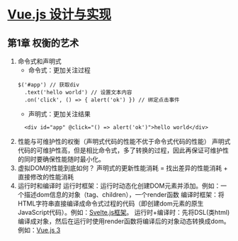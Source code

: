 # [Vue.js 设计与实现](https://book.douban.com/subject/35768338/)

## 第1章 权衡的艺术

1. 命令式和声明式
   - 命令式：更加关注过程
   ```
   $('#app') // 获取div
     .text('hello world') // 设置文本内容
     .on('click', () => { alert('ok') }) // 绑定点击事件
   ```
   - 声明式：更加关注结果
   ```
     <div id="app" @click="() => alert('ok')">hello world</div>
   ```
2. 性能与可维护性的权衡（声明式代码的性能不优于命令式代码的性能）
   声明式代码的可维护性高，但是相比命令式，多了转换的过程，因此再保证可维护性的同时要确保性能随时最小化。
3. 虚拟DOM的性能到底如何？
   声明式的更新性能消耗 = 找出差异的性能消耗 + 直接修改的性能消耗
4. 运行时和编译时
   运行时框架：运行时动态化创建DOM元素并添加。例如：一个描述dom信息的对象（tag、children），一个render函数
   编译时框架：将HTML字符串直接编译成命令式过程的代码（即创建dom元素的原生JavaScript代码）。例如：[Svelte.js框架](https://github.com/sveltejs/svelte)。
   运行时+编译时：先将DSL(类html)编译成对象，然后在运行时使用render函数将编译后的对象动态转换成dom。 例如：[Vue.js 3](https://github.com/vuejs/core)

